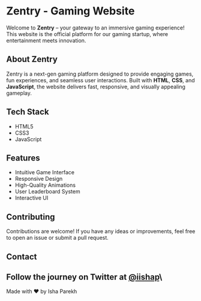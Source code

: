 #  Zentry - Gaming Website

Welcome to **Zentry** – your gateway to an immersive gaming experience! This website is the official platform for our gaming startup, where entertainment meets innovation.

##  About Zentry

Zentry is a next-gen gaming platform designed to provide engaging games, fun experiences, and seamless user interactions. Built with **HTML**, **CSS**, and **JavaScript**, the website delivers fast, responsive, and visually appealing gameplay.

##  Tech Stack

- HTML5
- CSS3
- JavaScript 

##  Features

- Intuitive Game Interface
- Responsive Design
- High-Quality Animations
- User Leaderboard System
- Interactive UI


##  Contributing

Contributions are welcome! If you have any ideas or improvements, feel free to open an issue or submit a pull request.

##  Contact

Follow the journey on **Twitter** at [@iishap](https://twitter.com/iishap)\
---

Made with ❤️ by Isha Parekh


